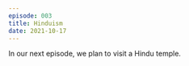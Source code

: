 ```yaml
---
episode: 003
title: Hinduism
date: 2021-10-17
---
```


In our next episode, we plan to visit a Hindu temple.
